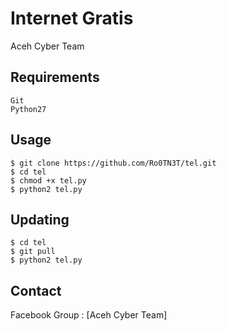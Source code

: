 # Internet Gratis

Aceh Cyber Team


Requirements
------------

    Git
    Python27


Usage
-----

    $ git clone https://github.com/Ro0TN3T/tel.git
    $ cd tel
    $ chmod +x tel.py
    $ python2 tel.py


Updating
--------

    $ cd tel
    $ git pull
    $ python2 tel.py


Contact
-------

Facebook Group : [Aceh Cyber Team]

